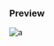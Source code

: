 ### Preview
![a](https://github.com/Eazvy/UILibs/blob/main/Librarys/Shindo/Screenshot%202022-12-04%20131700.png?raw=true)
